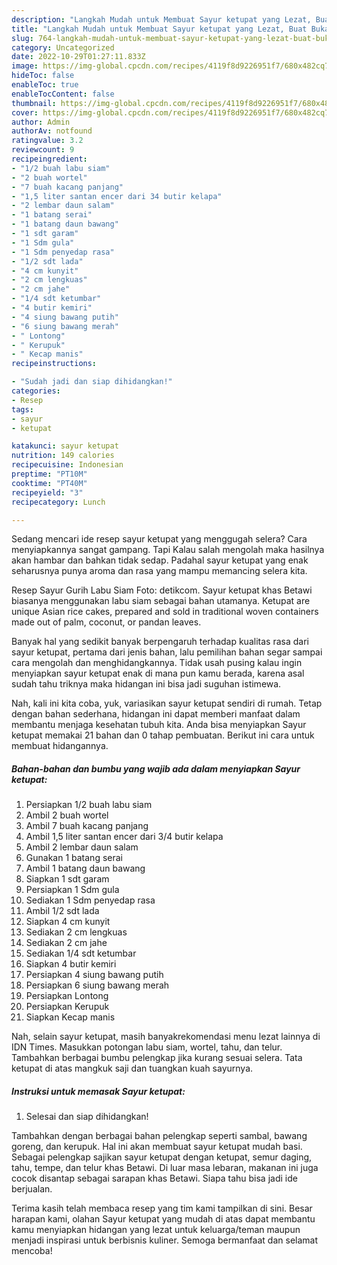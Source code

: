 ```yaml
---
description: "Langkah Mudah untuk Membuat Sayur ketupat yang Lezat, Buat Buka Puasa}"
title: "Langkah Mudah untuk Membuat Sayur ketupat yang Lezat, Buat Buka Puasa}"
slug: 764-langkah-mudah-untuk-membuat-sayur-ketupat-yang-lezat-buat-buka-puasa
category: Uncategorized
date: 2022-10-29T01:27:11.833Z
image: https://img-global.cpcdn.com/recipes/4119f8d9226951f7/680x482cq70/sayur-ketupat-foto-resep-utama.jpg
hideToc: false
enableToc: true
enableTocContent: false
thumbnail: https://img-global.cpcdn.com/recipes/4119f8d9226951f7/680x482cq70/sayur-ketupat-foto-resep-utama.jpg
cover: https://img-global.cpcdn.com/recipes/4119f8d9226951f7/680x482cq70/sayur-ketupat-foto-resep-utama.jpg
author: Admin
authorAv: notfound
ratingvalue: 3.2
reviewcount: 9
recipeingredient:
- "1/2 buah labu siam"
- "2 buah wortel"
- "7 buah kacang panjang"
- "1,5 liter santan encer dari 34 butir kelapa"
- "2 lembar daun salam"
- "1 batang serai"
- "1 batang daun bawang"
- "1 sdt garam"
- "1 Sdm gula"
- "1 Sdm penyedap rasa"
- "1/2 sdt lada"
- "4 cm kunyit"
- "2 cm lengkuas"
- "2 cm jahe"
- "1/4 sdt ketumbar"
- "4 butir kemiri"
- "4 siung bawang putih"
- "6 siung bawang merah"
- " Lontong"
- " Kerupuk"
- " Kecap manis"
recipeinstructions:

- "Sudah jadi dan siap dihidangkan!"
categories:
- Resep
tags:
- sayur
- ketupat

katakunci: sayur ketupat 
nutrition: 149 calories
recipecuisine: Indonesian
preptime: "PT10M"
cooktime: "PT40M"
recipeyield: "3"
recipecategory: Lunch

---
```



Sedang mencari ide resep sayur ketupat yang menggugah selera? Cara menyiapkannya sangat gampang. Tapi Kalau salah mengolah maka hasilnya akan hambar dan bahkan tidak sedap. Padahal sayur ketupat yang enak seharusnya punya aroma dan rasa yang mampu memancing selera kita.


Resep Sayur Gurih Labu Siam Foto: detikcom. Sayur ketupat khas Betawi biasanya menggunakan labu siam sebagai bahan utamanya. Ketupat are unique Asian rice cakes, prepared and sold in traditional woven containers made out of palm, coconut, or pandan leaves.

Banyak hal yang sedikit banyak berpengaruh terhadap kualitas rasa dari sayur ketupat, pertama dari jenis bahan, lalu pemilihan bahan segar sampai cara mengolah dan menghidangkannya. Tidak usah pusing kalau ingin menyiapkan sayur ketupat enak di mana pun kamu berada, karena asal sudah tahu triknya maka hidangan ini bisa jadi suguhan istimewa.


Nah, kali ini kita coba, yuk, variasikan sayur ketupat sendiri di rumah. Tetap dengan bahan sederhana, hidangan ini dapat memberi manfaat dalam membantu menjaga kesehatan tubuh kita. Anda bisa menyiapkan Sayur ketupat memakai 21 bahan dan 0 tahap pembuatan. Berikut ini cara untuk membuat hidangannya.

<!--inarticleads1-->

##### Bahan-bahan dan bumbu yang wajib ada dalam menyiapkan Sayur ketupat:

1. Persiapkan 1/2 buah labu siam
1. Ambil 2 buah wortel
1. Ambil 7 buah kacang panjang
1. Ambil 1,5 liter santan encer dari 3/4 butir kelapa
1. Ambil 2 lembar daun salam
1. Gunakan 1 batang serai
1. Ambil 1 batang daun bawang
1. Siapkan 1 sdt garam
1. Persiapkan 1 Sdm gula
1. Sediakan 1 Sdm penyedap rasa
1. Ambil 1/2 sdt lada
1. Siapkan 4 cm kunyit
1. Sediakan 2 cm lengkuas
1. Sediakan 2 cm jahe
1. Sediakan 1/4 sdt ketumbar
1. Siapkan 4 butir kemiri
1. Persiapkan 4 siung bawang putih
1. Persiapkan 6 siung bawang merah
1. Persiapkan  Lontong
1. Persiapkan  Kerupuk
1. Siapkan  Kecap manis


Nah, selain sayur ketupat, masih banyakrekomendasi menu lezat lainnya di IDN Times. Masukkan potongan labu siam, wortel, tahu, dan telur. Tambahkan berbagai bumbu pelengkap jika kurang sesuai selera. Tata ketupat di atas mangkuk saji dan tuangkan kuah sayurnya. 

<!--inarticleads2-->

##### Instruksi untuk memasak Sayur ketupat:


1. Selesai dan siap dihidangkan!

Tambahkan dengan berbagai bahan pelengkap seperti sambal, bawang goreng, dan kerupuk. Hal ini akan membuat sayur ketupat mudah basi. Sebagai pelengkap sajikan sayur ketupat dengan ketupat, semur daging, tahu, tempe, dan telur khas Betawi. Di luar masa lebaran, makanan ini juga cocok disantap sebagai sarapan khas Betawi. Siapa tahu bisa jadi ide berjualan. 

Terima kasih telah membaca resep yang tim kami tampilkan di sini. Besar harapan kami, olahan Sayur ketupat yang mudah di atas dapat membantu kamu menyiapkan hidangan yang lezat untuk keluarga/teman maupun menjadi inspirasi untuk berbisnis kuliner. Semoga bermanfaat dan selamat mencoba!
